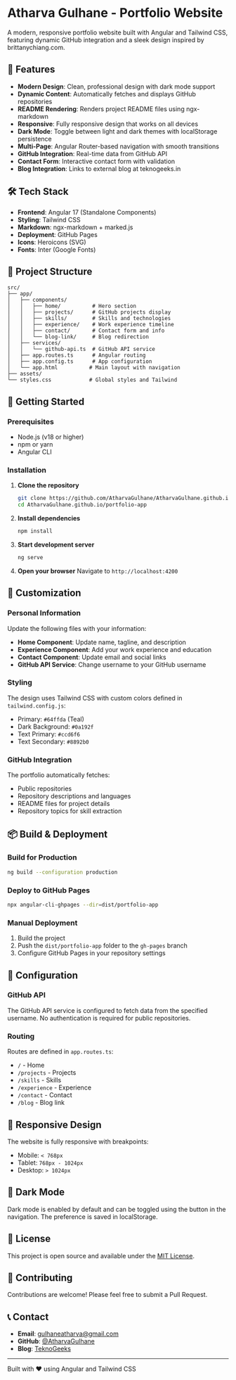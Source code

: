 # Atharva Gulhane - Portfolio Website

A modern, responsive portfolio website built with Angular and Tailwind CSS, featuring dynamic GitHub integration and a sleek design inspired by brittanychiang.com.

## 🌟 Features

- **Modern Design**: Clean, professional design with dark mode support
- **Dynamic Content**: Automatically fetches and displays GitHub repositories
- **README Rendering**: Renders project README files using ngx-markdown
- **Responsive**: Fully responsive design that works on all devices
- **Dark Mode**: Toggle between light and dark themes with localStorage persistence
- **Multi-Page**: Angular Router-based navigation with smooth transitions
- **GitHub Integration**: Real-time data from GitHub API
- **Contact Form**: Interactive contact form with validation
- **Blog Integration**: Links to external blog at teknogeeks.in

## 🛠️ Tech Stack

- **Frontend**: Angular 17 (Standalone Components)
- **Styling**: Tailwind CSS
- **Markdown**: ngx-markdown + marked.js
- **Deployment**: GitHub Pages
- **Icons**: Heroicons (SVG)
- **Fonts**: Inter (Google Fonts)

## 📁 Project Structure

```
src/
├── app/
│   ├── components/
│   │   ├── home/          # Hero section
│   │   ├── projects/      # GitHub projects display
│   │   ├── skills/        # Skills and technologies
│   │   ├── experience/    # Work experience timeline
│   │   ├── contact/       # Contact form and info
│   │   └── blog-link/     # Blog redirection
│   ├── services/
│   │   └── github-api.ts  # GitHub API service
│   ├── app.routes.ts      # Angular routing
│   ├── app.config.ts      # App configuration
│   └── app.html          # Main layout with navigation
├── assets/
└── styles.css            # Global styles and Tailwind
```

## 🚀 Getting Started

### Prerequisites

- Node.js (v18 or higher)
- npm or yarn
- Angular CLI

### Installation

1. **Clone the repository**
   ```bash
   git clone https://github.com/AtharvaGulhane/AtharvaGulhane.github.io.git
   cd AtharvaGulhane.github.io/portfolio-app
   ```

2. **Install dependencies**
   ```bash
   npm install
   ```

3. **Start development server**
   ```bash
   ng serve
   ```

4. **Open your browser**
   Navigate to `http://localhost:4200`

## 🎨 Customization

### Personal Information

Update the following files with your information:

- **Home Component**: Update name, tagline, and description
- **Experience Component**: Add your work experience and education
- **Contact Component**: Update email and social links
- **GitHub API Service**: Change username to your GitHub username

### Styling

The design uses Tailwind CSS with custom colors defined in `tailwind.config.js`:

- Primary: `#64ffda` (Teal)
- Dark Background: `#0a192f`
- Text Primary: `#ccd6f6`
- Text Secondary: `#8892b0`

### GitHub Integration

The portfolio automatically fetches:
- Public repositories
- Repository descriptions and languages
- README files for project details
- Repository topics for skill extraction

## 📦 Build & Deployment

### Build for Production

```bash
ng build --configuration production
```

### Deploy to GitHub Pages

```bash
npx angular-cli-ghpages --dir=dist/portfolio-app
```

### Manual Deployment

1. Build the project
2. Push the `dist/portfolio-app` folder to the `gh-pages` branch
3. Configure GitHub Pages in your repository settings

## 🔧 Configuration

### GitHub API

The GitHub API service is configured to fetch data from the specified username. No authentication is required for public repositories.

### Routing

Routes are defined in `app.routes.ts`:
- `/` - Home
- `/projects` - Projects
- `/skills` - Skills
- `/experience` - Experience
- `/contact` - Contact
- `/blog` - Blog link

## 📱 Responsive Design

The website is fully responsive with breakpoints:
- Mobile: `< 768px`
- Tablet: `768px - 1024px`
- Desktop: `> 1024px`

## 🌙 Dark Mode

Dark mode is enabled by default and can be toggled using the button in the navigation. The preference is saved in localStorage.

## 📄 License

This project is open source and available under the [MIT License](LICENSE).

## 🤝 Contributing

Contributions are welcome! Please feel free to submit a Pull Request.

## 📞 Contact

- **Email**: gulhaneatharva@gmail.com
- **GitHub**: [@AtharvaGulhane](https://github.com/AtharvaGulhane)
- **Blog**: [TeknoGeeks](https://www.teknogeeks.in)

---

Built with ❤️ using Angular and Tailwind CSS
